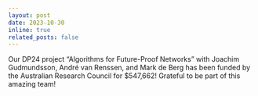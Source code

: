 ```yaml
---
layout: post
date: 2023-10-30
inline: true
related_posts: false
---
```


Our DP24 project “Algorithms for Future-Proof Networks” with Joachim Gudmundsson, André van Renssen, and Mark de Berg has been funded by the Australian Research Council for $547,662! Grateful to be part of this amazing team!
